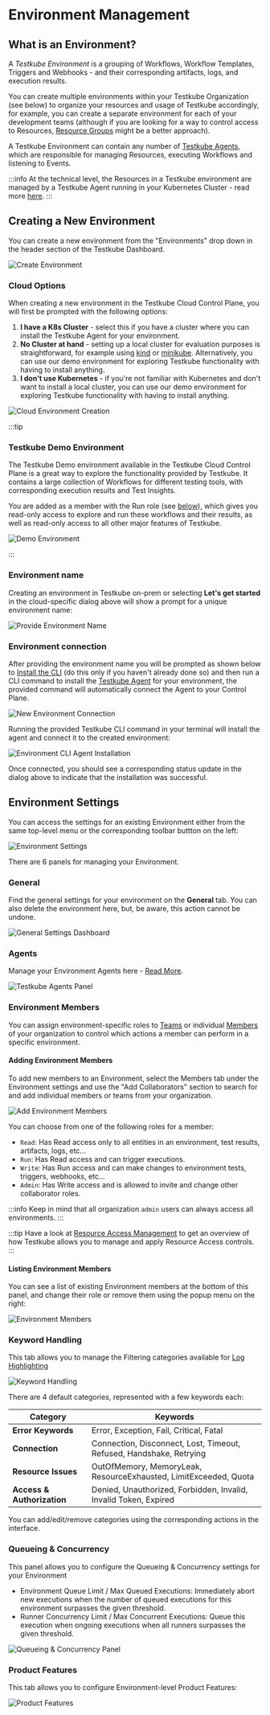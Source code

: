 # Environment Management

## What is an Environment?

A _Testkube Environment_ is a grouping of Workflows, Workflow Templates, Triggers and Webhooks - and their 
corresponding artifacts, logs, and execution results.

You can create multiple environments within your Testkube Organization (see below) to organize your resources and usage
of Testkube accordingly, for example, you can create a separate environment for each of your development teams (although
if you are looking for a way to control access to Resources, [Resource Groups](/articles/resource-groups) might be
a better approach).

A Testkube Environment can contain any number of [Testkube Agents](/articles/agents-overview), which are responsible
for managing Resources, executing Workflows and listening to Events. 

:::info
At the technical level, the Resources in a Testkube environment are managed by a Testkube Agent running in your 
Kubernetes Cluster - read more [here](../../articles/architecture.md).
:::

## Creating a New Environment

You can create a new environment from the "Environments" drop down in the header section of the Testkube Dashboard.

![Create Environment](../../img/create-environment.png)

### Cloud Options

When creating a new environment in the Testkube Cloud Control Plane, you will first be prompted with the following options:

1. **I have a K8s Cluster** - select this if you have a cluster where you can install the Testkube Agent for your
   environment.
2. **No Cluster at hand** - setting up a local cluster for evaluation purposes is straightforward, for example using [kind](https://kind.sigs.k8s.io/)
   or [minikube](https://minikube.sigs.k8s.io/docs/). Alternatively, you can use our demo environment for exploring Testkube functionality with having to install anything.
3. **I don't use Kubernetes** - if you're not familiar with Kubernetes and don't want to install a local cluster, you can use
   our demo environment for exploring Testkube functionality with having to install anything.

![Cloud Environment Creation](../../img/cloud-create-environment.png)

:::tip

### Testkube Demo Environment

The Testkube Demo environment available in the Testkube Cloud Control Plane is a great way to explore the functionality provided by Testkube.
It contains a large collection of Workflows for different testing tools, with corresponding execution results and
Test Insights.

You are added as a member with the Run role (see [below](/testkube-pro/articles/environment-management#environment-members)),
which gives you read-only access to explore and run these workflows and their results, as well as read-only access to
all other major features of Testkube.

![Demo Environment](../../img/demo-environment.png)

:::

### Environment name

Creating an environment in Testkube on-prem or selecting **Let's get started** in the cloud-specific dialog above will show
a prompt for a unique environment name:

![Provide Environment Name](../../img/create-environment-name.png)

### Environment connection

After providing the environment name you will be prompted as shown below to [Install the CLI](/articles/install/cli)
(do this only if you haven't already done so) and then run a CLI command to install the
[Testkube Agent](/articles/install/standalone-agent) for your environment, the provided command will automatically
connect the Agent to your Control Plane.

![New Environment Connection](../../img/new-environment-connection.png)

Running the provided Testkube CLI command in your terminal will install the agent and connect it to the created environment:

![Environment CLI Agent Installation](../../img/environment-cli-agent-install.png)

Once connected, you should see a corresponding status update in the dialog above to indicate that the installation
was successful.

## Environment Settings

You can access the settings for an existing Environment either from the same top-level menu or the corresponding
toolbar buttton on the left:

![Environment Settings](../../img/environment-settings.png)

There are 6 panels for managing your Environment.

### General

Find the general settings for your environment on the **General** tab. You can also delete the environment here, but, be aware, this action cannot be undone.

![General Settings Dashboard](../../img/general-settings-dashboard-072024.png)

### Agents

Manage your Environment Agents here - [Read More](/articles/agents-overview).

![Testkube Agents Panel](images/testkube-agents-panel.png)

### Environment Members

You can assign environment-specific roles to [Teams](/articles/teams) or individual [Members](/testkube-pro/articles/organization-management#members) of your organization to control which
actions a member can perform in a specific environment.

#### Adding Environment Members

To add new members to an Environment, select the Members tab under the Environment settings and use the "Add Collaborators"
section to search for and add individual members or teams from your organization.

![Add Environment Members](../../img/add-environment-members.png)

You can choose from one of the following roles for a member:

- `Read`: Has Read access only to all entities in an environment, test results, artifacts, logs, etc...
- `Run`: Has Read access and can trigger executions.
- `Write`: Has Run access and can make changes to environment tests, triggers, webhooks, etc...
- `Admin`: Has Write access and is allowed to invite and change other collaborator roles.

:::info
Keep in mind that all organization `admin` users can always access all environments.
:::

:::tip
Have a look at [Resource Access Management](/articles/resource-access-management) to get an overview of how Testkube
allows you to manage and apply Resource Access controls.
:::

#### Listing Environment Members

You can see a list of existing Environment members at the bottom of this panel, and change their role or remove them
using the popup menu on the right:

![Environment Members](../../img/environment-members.png)

### Keyword Handling

This tab allows you to manage the Filtering categories available for [Log Highlighting](/testkube-pro/articles/log-highlighting)

![Keyword Handling](../../img/environment-keyword-handling.png)

There are 4 default categories, represented with a few keywords each:

| Category                   | Keywords                                                            |
| -------------------------- | ------------------------------------------------------------------- |
| **Error Keywords**         | Error, Exception, Fail, Critical, Fatal                             |
| **Connection**             | Connection, Disconnect, Lost, Timeout, Refused, Handshake, Retrying |
| **Resource Issues**        | OutOfMemory, MemoryLeak, ResourceExhausted, LimitExceeded, Quota    |
| **Access & Authorization** | Denied, Unauthorized, Forbidden, Invalid, Invalid Token, Expired    |

You can add/edit/remove categories using the corresponding actions in the interface.

### Queueing & Concurrency

This panel allows you to configure the Queueing & Concurrency settings for your Environment

- Environment Queue Limit / Max Queued Executions: Immediately abort new executions when the number of queued executions for this environment surpasses the given threshold.
- Runner Concurrency Limit / Max Concurrent Executions: Queue this execution when ongoing executions when all runners surpasses the given threshold.

![Queueing & Concurrency Panel](images/env-concurrency-panel.png)

### Product Features

This tab allows you to configure Environment-level Product Features:

![Product Features](../../img/environment-product-features.png)

